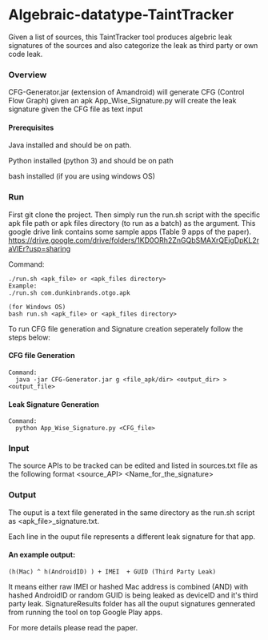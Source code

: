# Algebraic-datatype-TaintTracker
Given a list of sources, this TaintTracker tool produces algebric leak signatures of the sources and also categorize the leak as third party or own code leak.

### Overview
   CFG-Generator.jar (extension of Amandroid) will generate CFG (Control Flow Graph) given an apk 
   App_Wise_Signature.py will create the leak signature given the CFG file as text input

  #### Prerequisites
   Java installed and should be on path.

   Python installed (python 3) and should be on path
   
   bash installed (if you are using windows OS)

### Run
  First git clone the project.
  Then simply run the run.sh script with the specific apk file path or apk files directory (to run as a batch) as the argument. This google drive link contains some sample apps (Table 9 apps of the paper).
https://drive.google.com/drive/folders/1KD0ORh2ZnGQbSMAXrQEjgDpKL2raVIEr?usp=sharing


  Command:
  
    ./run.sh <apk_file> or <apk_files directory> 
    Example:
    ./run.sh com.dunkinbrands.otgo.apk

    (for Windows OS)
    bash run.sh <apk_file> or <apk_files directory>
    
  To run CFG file generation and Signature creation seperately follow the steps below: 
  #### CFG file Generation
    Command:
      java -jar CFG-Generator.jar g <file_apk/dir> <output_dir> > <output_file>
      
  #### Leak Signature Generation
    Command:
      python App_Wise_Signature.py <CFG_file>
      
### Input      
   The source APIs to be tracked can be edited and listed in sources.txt file as the following format
   <source_API> <space> <Name_for_the_signature>
    
### Output
   The ouput is a text file generated in the same directory as the run.sh script as <apk_file>_signature.txt. 
   
   Each line in the ouput file represents a different leak signature for that app.
   #### An example output:
   ```
   (h(Mac) ^ h(AndroidID) ) + IMEI  + GUID (Third Party Leak)
   ```
   It means either raw IMEI or hashed Mac address is combined (AND) with hashed AndroidID or random GUID is being leaked as deviceID and it's third party leak. SignatureResults folder has all the ouput signatures gennerated from running the tool on top Google Play apps.
   
For more details please read the paper.
      
